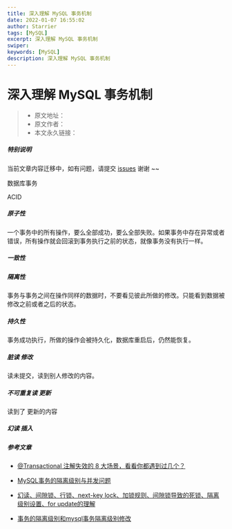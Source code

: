 ```yaml
---
title: 深入理解 MySQL 事务机制
date: 2022-01-07 16:55:02
author: Starrier
tags: [MySQL]
excerpt: 深入理解 MySQL 事务机制
swiper: 
keywords: [MySQL]
description: 深入理解 MySQL 事务机制
---
```


# 深入理解 MySQL 事务机制

> * 原文地址：[]()
> * 原文作者：[]()
> * 本文永久链接：[]()

##### **特别说明**

当前文章内容迁移中，如有问题，请提交 [issues](https://github.com/Starrier/starrier.github.io/issues) 谢谢 ~~

数据库事务

ACID

##### **原子性**

一个事务中的所有操作，要么全部成功，要么全部失败。如果事务中存在异常或者错误，所有操作就会回滚到事务执行之前的状态，就像事务没有执行一样。

##### **一致性**

##### **隔离性**

事务与事务之间在操作同样的数据时，不要看见彼此所做的修改。只能看到数据被修改之前或者之后的状态。

##### **持久性**

事务成功执行，所做的操作会被持久化，数据库重启后，仍然能恢复。

##### 脏读 修改

读未提交，读到别人修改的内容。

##### 不可重复读 更新
 
读到了 更新的内容

##### 幻读 插入




##### 参考文章

- [@Transactional 注解失效的 8 大场景，看看你都遇到过几个？](https://mp.weixin.qq.com/s/soZM_zsL7IBoZ2r5FyU_4g)

- [MySQL事务的隔离级别与并发问题](https://segmentfault.com/a/1190000040890911)

- [幻读、间隙锁、行锁、next-key lock、加锁规则、间隙锁导致的死锁、隔离级别设置、for update的理解](https://blog.csdn.net/h2604396739/article/details/86518943)

- [事务的隔离级别和mysql事务隔离级别修改](https://www.cnblogs.com/549294286/p/5433318.html)
